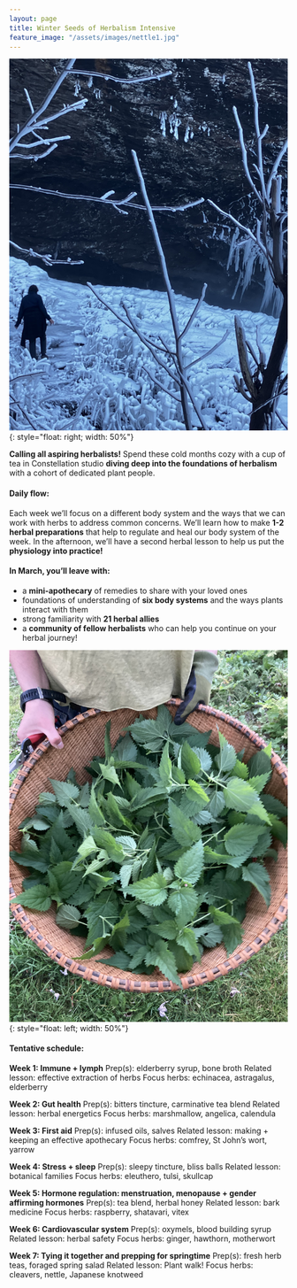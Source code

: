 ```yaml
---
layout: page
title: Winter Seeds of Herbalism Intensive
feature_image: "/assets/images/nettle1.jpg"
---
```


![](/assets/images/icywalk.jpeg){: style="float: right; width: 50%"}

**Calling all aspiring herbalists!** Spend these cold months cozy with a cup of tea in Constellation studio **diving deep into the foundations of herbalism** with a cohort of dedicated plant people.

#### Daily flow:
Each week we’ll focus on a different body system and the ways that we can work with herbs to address common concerns. We’ll learn how to make **1-2 herbal preparations** that help to regulate and heal our body system of the week. In the afternoon, we’ll have a second herbal lesson to help us put the **physiology into practice!**


#### In March, you’ll leave with:
- a **mini-apothecary** of remedies to share with your loved ones
- foundations of understanding of **six body systems** and the ways plants interact with them
- strong familiarity with **21 herbal allies**
- a **community of fellow herbalists** who can help you continue on your herbal journey!

![](/assets/images/nettle.jpg){: style="float: left; width: 50%"}

#### Tentative schedule:

**Week 1: Immune + lymph**
Prep(s): elderberry syrup, bone broth
Related lesson: effective extraction of herbs
Focus herbs: echinacea, astragalus, elderberry

**Week 2: Gut health**
Prep(s): bitters tincture, carminative tea blend
Related lesson: herbal energetics
Focus herbs: marshmallow, angelica, calendula

**Week 3: First aid**
Prep(s): infused oils, salves
Related lesson: making + keeping an effective apothecary
Focus herbs: comfrey, St John’s wort, yarrow

**Week 4: Stress + sleep**
Prep(s): sleepy tincture, bliss balls
Related lesson: botanical families
Focus herbs: eleuthero, tulsi, skullcap

**Week 5: Hormone regulation: menstruation, menopause + gender affirming hormones**
Prep(s): tea blend, herbal honey
Related lesson: bark medicine
Focus herbs: raspberry, shatavari, vitex

**Week 6: Cardiovascular system**
Prep(s): oxymels, blood building syrup
Related lesson: herbal safety
Focus herbs: ginger, hawthorn, motherwort

**Week 7: Tying it together and prepping for springtime**
Prep(s): fresh herb teas, foraged spring salad
Related lesson: Plant walk!
Focus herbs: cleavers, nettle, Japanese knotweed
